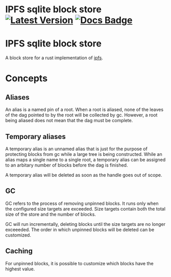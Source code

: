 # IPFS sqlite block store &emsp; [![Latest Version]][crates.io] [![Docs Badge]][docs.rs]

[Latest Version]: https://img.shields.io/crates/v/ipfs-sqlite-block-store.svg
[crates.io]: https://crates.io/crates/ipfs-sqlite-block-store
[Docs Badge]: https://img.shields.io/badge/docs-docs.rs-green
[docs.rs]: https://docs.rs/ipfs-sqlite-block-store

<!-- cargo-sync-readme start -->

# IPFS sqlite block store

A block store for a rust implementation of [ipfs](https://ipfs.io/).

# Concepts

## Aliases

An alias is a named pin of a root. When a root is aliased, none of the leaves of the dag pointed
to by the root will be collected by gc. However, a root being aliased does not mean that the dag
must be complete.

## Temporary aliases

A temporary alias is an unnamed alias that is just for the purpose of protecting blocks from gc
while a large tree is being constructed. While an alias maps a single name to a single root, a
temporary alias can be assigned to an arbitary number of blocks before the dag is finished.

A temporary alias will be deleted as soon as the handle goes out of scope.

## GC

GC refers to the process of removing unpinned blocks. It runs only when the configured size
targets are exceeded. Size targets contain both the total size of the store and the number of
blocks.

GC will run incrementally, deleting blocks until the size targets are no longer exceeeded. The
order in which unpinned blocks will be deleted can be customized.

## Caching

For unpinned blocks, it is possible to customize which blocks have the highest value. 

<!-- cargo-sync-readme end -->
